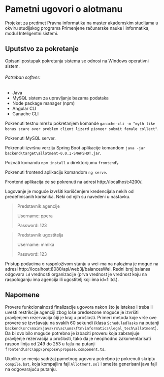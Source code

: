 # Pametni ugovori o alotmanu
Projekat za predmet Pravna informatika na master akademskim studijama u okviru studijskog programa Primenjene računarske nauke i informatika, modul Inteligentni sistemi.

## Uputstvo za pokretanje

Opisani postupak pokretanja sistema se odnosi na Windows operativni sistem.

###### Potreban softver:
- Java
- MySQL sistem za upravljanje bazama podataka
- Node package manager (npm)
- Angular CLI
- Ganache CLI

Pokrenuti testnu mrežu pokretanjem komande `ganache-cli -m "myth like bonus scare over problem client lizard pioneer submit female collect"`.

Pokrenuti MySQL server.

Pokrenuti izvršnu verziju Spring Boot aplikacije komandom `java -jar backend\target\allotment-0.0.1-SNAPSHOT.jar`.

Pozvati komandu `npm install` u direktorijumu `frontend\`.

Pokrenuti frontend aplikaciju komandom `ng serve`.

Frontend aplikacija će se pokrenuti na adresi http://localhost:4200/.


Logovanje je moguće izvršiti korišćenjem kredencijala nekih od predefinisanih korisnika. Neki od njih su navedeni u nastavku.

> Predstavnik agencije
>
> Username: ppera
>
> Password: 123

> Predstavnik ugostitelja
>
> Username: mmika
>
> Password: 123

Pristup podacima o raspoloživom stanju u wei-ma na nalozima je moguć na adresi http://localhost:8080/api/web3j/balancesWei.
Redni broj balansa odgovara `id` vrednosti organizacije (prva vrednost je vrednost koju na raspologanju ima agencija ili ugostitelj koji ima id=1 itd.).

## Napomene

Provere funkcionalnosti finalizacije ugovora nakon što je istekao i treba li uvesti restrikcije agenciji zbog loše predsezone moguće je izvršiti pravljenjem rezervacija čiji je kraj u prošlosti. 
Primeri metoda koje vrše ove provere se izvršavaju na svakih 60 sekundi (klasa `ScheduledTasks` na putanji `backend\src\main\java\rs\ac\uns\ftn\informatics\legal_tech\allotment`).
Da bi ovo bilo moguće potrebno je izbaciti proveru koja zabranjuje pravljenje rezervacija u prošlosti, tako da je neophodno zakomentarisati raspon linija od 249 do 253 u fajlu na putanji `frontend\src\app\propose\propose.component.ts`.

Ukoliko se menja sadržaj pametnog ugovora potrebno je pokrenuti skriptu `compile.bat`, koja kompajlira fajl `Allotment.sol` i smešta generisani java fajl na odgovarajuću putanju.
